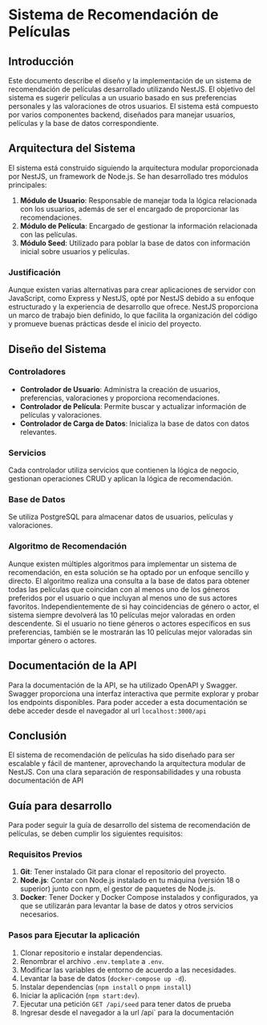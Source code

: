 
# Sistema de Recomendación de Películas

## Introducción

Este documento describe el diseño y la implementación de un sistema de recomendación de películas desarrollado utilizando NestJS. El objetivo del sistema es sugerir películas a un usuario basado en sus preferencias personales y las valoraciones de otros usuarios. El sistema está compuesto por varios componentes backend, diseñados para manejar usuarios, películas y la base de datos correspondiente.


## Arquitectura del Sistema

El sistema está construido siguiendo la arquitectura modular proporcionada por NestJS, un framework de Node.js. Se han desarrollado tres módulos principales:

1. **Módulo de Usuario**: Responsable de manejar toda la lógica relacionada con los usuarios, además de ser el encargado de proporcionar las recomendaciones.
2. **Módulo de Película**: Encargado de gestionar la información relacionada con las películas.
3. **Módulo Seed**: Utilizado para poblar la base de datos con información inicial sobre usuarios y películas.

### Justificación
Aunque existen varias alternativas para crear aplicaciones de servidor con JavaScript, como Express y NestJS, opté por NestJS debido a su enfoque estructurado y la experiencia de desarrollo que ofrece. NestJS proporciona un marco de trabajo bien definido, lo que facilita la organización del código y promueve buenas prácticas desde el inicio del proyecto.

## Diseño del Sistema

### Controladores
 - **Controlador de Usuario**: Administra la creación de usuarios, preferencias, valoraciones y proporciona recomendaciones. 
 -  **Controlador de Película**: Permite buscar y actualizar información de películas y valoraciones.
 - **Controlador de Carga de Datos**: Inicializa la base de datos con datos relevantes.

### Servicios 
Cada controlador utiliza servicios que contienen la lógica de negocio, gestionan operaciones CRUD y aplican la lógica de recomendación.

### Base de Datos
 Se utiliza PostgreSQL para almacenar datos de usuarios, películas y valoraciones.

### Algoritmo de Recomendación

Aunque existen múltiples algoritmos para implementar un sistema de recomendación, en esta solución se ha optado por un enfoque sencillo y directo. El algoritmo realiza una consulta a la base de datos para obtener todas las películas que coincidan con al menos uno de los géneros preferidos por el usuario o que incluyan al menos uno de sus actores favoritos. Independientemente de si hay coincidencias de género o actor, el sistema siempre devolverá las 10 películas mejor valoradas en orden descendente. Si el usuario no tiene géneros o actores específicos en sus preferencias, también se le mostrarán las 10 películas mejor valoradas sin importar género o actores.

## Documentación de la API

Para la documentación de la API, se ha utilizado OpenAPI y Swagger. Swagger proporciona una interfaz interactiva que permite explorar y probar los endpoints disponibles. Para poder acceder a esta documentación se debe acceder desde el navegador al url `localhost:3000/api`

## Conclusión

El sistema de recomendación de películas ha sido diseñado para ser escalable y fácil de mantener, aprovechando la arquitectura modular de NestJS. Con una clara separación de responsabilidades y una robusta documentación de API

## Guía para desarrollo

Para poder seguir la guía de desarrollo del sistema de recomendación de películas, se deben cumplir los siguientes requisitos:

### Requisitos Previos

1. **Git**: Tener instalado Git para clonar el repositorio del proyecto.
2. **Node.js**: Contar con Node.js instalado en tu máquina (versión 18 o superior) junto con npm, el gestor de paquetes de Node.js.
3. **Docker**: Tener Docker y Docker Compose instalados y configurados, ya que se utilizarán para levantar la base de datos y otros servicios necesarios.

### Pasos para Ejecutar la aplicación
1. Clonar repositorio e instalar dependencias.
2. Renombrar el archivo `.env.template` a `.env`.
3. Modificar las variables de entorno de acuerdo a las necesidades.
4. Levantar la base de datos (`docker-compose up -d`).
5. Instalar dependencias (`npm install` o `pnpm install`)
6. Iniciar la aplicación (`npm start:dev`).
7. Ejecutar una petición `GET /api/seed` para tener datos de prueba 
8. Ingresar desde el navegador a la url /api` para la documentación
